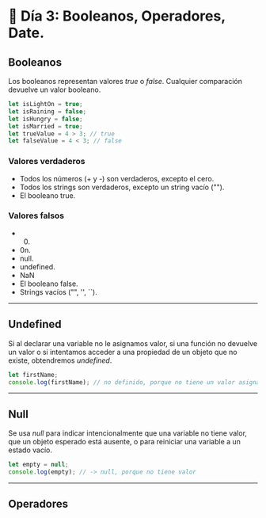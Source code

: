 # 📔 Día 3: Booleanos, Operadores, Date.

## Booleanos

Los booleanos representan valores _true_ o _false_. Cualquier comparación devuelve un valor booleano.

```javascript
let isLightOn = true;
let isRaining = false;
let isHungry = false;
let isMarried = true;
let trueValue = 4 > 3; // true
let falseValue = 4 < 3; // false
```

### Valores verdaderos

- Todos los números (+ y -) son verdaderos, excepto el cero.
- Todos los strings son verdaderos, excepto un string vacío ("").
- El booleano true.

### Valores falsos

- 0.
- 0n.
- null.
- undefined.
- NaN
- El booleano false.
- Strings vacíos ("", '', ``).

---

## Undefined

Si al declarar una variable no le asignamos valor, si una función no devuelve un valor o si intentamos acceder a una propiedad de un objeto que no existe, obtendremos _undefined_.

```javascript
let firstName;
console.log(firstName); // no definido, porque no tiene un valor asignado
```

---

## Null

Se usa _null_ para indicar intencionalmente que una variable no tiene valor, que un objeto esperado está ausente, o para reiniciar una variable a un estado vacío.

```javascript
let empty = null;
console.log(empty); // -> null, porque no tiene valor
```

---

## Operadores
